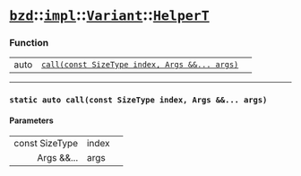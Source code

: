 # [`bzd`](../../../../index.md)::[`impl`](../../../index.md)::[`Variant`](../../index.md)::[`HelperT`](../index.md)

### Function
||||
|---:|:---|:---|
|auto|[`call(const SizeType index, Args &&... args)`](.)||
------
### `static auto call(const SizeType index, Args &&... args)`

#### Parameters
||||
|---:|:---|:---|
|const SizeType|index||
|Args &&...|args||
